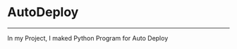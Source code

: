 # AutoDeploy
----------------------------------------------------------------------------------------------------------
In my Project, I maked Python Program for Auto Deploy
